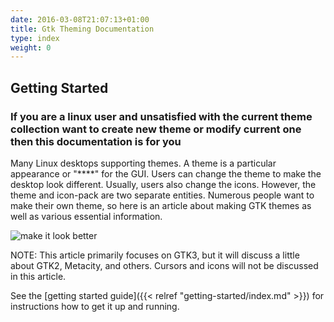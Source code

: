 ```yaml
---
date: 2016-03-08T21:07:13+01:00
title: Gtk Theming Documentation
type: index
weight: 0
---
```


## Getting Started

### If you are a linux user and unsatisfied with the current theme collection want to create new theme or modify current one then this documentation is for you

Many Linux desktops supporting themes. A theme is a particular appearance or "****" for the GUI. Users can change the theme to make the desktop look different. Usually, users also change the icons. However, the theme and icon-pack are two separate entities. Numerous people want to make their own theme, so here is an article about making GTK themes as well as various essential information.

![make it look better](img/home_img_header.png)

NOTE: This article primarily focuses on GTK3, but it will discuss a little about GTK2, Metacity, and others. Cursors and icons will not be discussed in this article.



See the [getting started guide]({{< relref "getting-started/index.md" >}}) for instructions how to get
it up and running.
